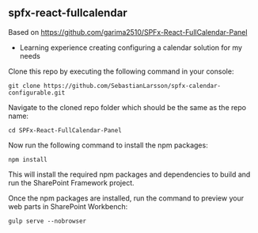 ## spfx-react-fullcalendar



Based on https://github.com/garima2510/SPFx-React-FullCalendar-Panel

* Learning experience creating configuring a calendar solution for my needs

Clone this repo by executing the following command in your console:
```
git clone https://github.com/SebastianLarsson/spfx-calendar-configurable.git
```

Navigate to the cloned repo folder which should be the same as the repo name:
```
cd SPFx-React-FullCalendar-Panel
```

Now run the following command to install the npm packages:
```
npm install
```

This will install the required npm packages and dependencies to build and run the SharePoint Framework project.

Once the npm packages are installed, run the command to preview your web parts in SharePoint Workbench:
```
gulp serve --nobrowser
```
